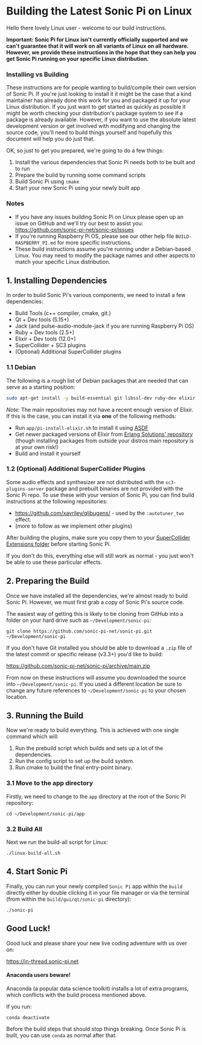 # Building the Latest Sonic Pi on Linux

Hello there lovely Linux user - welcome to our build instructions.

**Important: Sonic Pi for Linux isn't currently officially supported and we
  can't guarantee that it will work on all variants of Linux on all
  hardware. However, we provide these instructions in the hope that they
  can help you get Sonic Pi running on your specific Linux
  distribution.**


### Installing vs Building

These instructions are for people wanting to build/compile their own
version of Sonic Pi. If you're just looking to install it it might be
the case that a kind maintainer has already done this work for you and
packaged it up for your Linux distribution. If you just want to get
started as quickly as possible it might be worth checking your
distribution's package system to see if a package is already
available. However, if you want to use the absolute latest development
version or get involved with modifying and changing the source code,
you'll need to build things yourself and hopefully this document will
help you do just that.

OK, so just to get you prepared, we're going to do a few things:
 
1. Install the various dependencies that Sonic Pi needs both to be built
and to run
2. Prepare the build by running some command scripts
3. Build Sonic Pi using `cmake`
4. Start your new Sonic Pi using your newly built app


### Notes

* If you have any issues building Sonic Pi on Linux please open up an
  issue on GitHub and we'll try our best to assist you:
  https://github.com/sonic-pi-net/sonic-pi/issues
* If you're running Raspberry Pi OS, please see our other help file
  `BUILD-RASPBERRY_PI.md` for more specific instructions.
* These build instructions assume you're running under a Debian-based
  Linux. You may need to modify the package names and other aspects to
  match your specific Linux distribution. 

## 1. Installing Dependencies

In order to build Sonic Pi's various components, we need to install a
few dependencies:

* Build Tools (c++ compiler, cmake, git.)
* Qt + Dev tools (5.15+)
* Jack (and pulse-audio-module-jack if you are running Raspberry Pi OS)
* Ruby + Dev tools (2.5+)
* Elixir + Dev tools (12.0+)
* SuperCollider + SC3 plugins
* (Optional) Additional SuperCollider plugins


### 1.1 Debian
The following is a rough list of Debian packages that are needed that can serve as a starting position:
```bash
sudo apt-get install -y build-essential git libssl-dev ruby-dev elixir erlang-dev erlang-xmerl qttools5-dev qttools5-dev-tools libqt5svg5-dev libqt5opengl5-dev supercollider-server sc3-plugins-server alsa-utils jackd2 libjack-jackd2-dev libjack-jackd2-0 libasound2-dev librtmidi-dev pulseaudio-module-jack cmake ninja-build
```

*Note:* The main repositories may not have a recent enough version of 
Elixir. If this is the case, you can install it via **one** of the 
following methods:

* Run `app/pi-install-elixir.sh` to install it using [ASDF](https://github.com/asdf-vm/asdf)
* Get newer packaged versions of Elixir from [Erlang Solutions' repository](https://www.erlang-solutions.com/downloads/) (though installing packages from outside your distros main repository is at your own risk!)
* Build and install it yourself

### 1.2 (Optional) Additional SuperCollider Plugins

Some audio effects and synthesizer are not distributed with the `sc3-plugins-server` package and prebuilt binaries are not provided with the Sonic Pi repo. To use these with your version of Sonic Pi, you can find build instructions at the following repositories:

* https://github.com/xavriley/qlibugens/ - used by the `:autotuner_two` effect.
* (more to follow as we implement other plugins)

After building the plugins, make sure you copy them to your [SuperCollider Extensions folder](https://doc.sccode.org/Guides/UsingExtensions.html) before starting Sonic Pi.

If you don't do this, everything else will still work as normal - you just won't be able to use these particular effects.

## 2. Preparing the Build

Once we have installed all the dependencies, we're almost ready to build
Sonic Pi. However, we must first grab a copy of Sonic Pi's source code.

The easiest way of getting this is likely to be cloning from GitHub
into a folder on your hard drive such as `~/Development/sonic-pi`:

```
git clone https://github.com/sonic-pi-net/sonic-pi.git ~/Development/sonic-pi
``` 

If you don't have Git installed you should be able to download a `.zip`
file of the latest commit or specific release (v3.3+) you'd like to
build:

https://github.com/sonic-pi-net/sonic-pi/archive/main.zip

From now on these instructions will assume you downloaded the source 
into `~/Development/sonic-pi`. If you used a different location be sure to
change any future references to `~/Development/sonic-pi` to your chosen location.


## 3. Running the Build

Now we're ready to build everything. This is achieved with one single command
which will:

1. Run the prebuild script which builds and sets up a lot of the
   dependencies.
2. Run the config script to set up the build system.
3. Run cmake to build the final entry-point binary.


### 3.1 Move to the app directory

Firstly, we need to change to the `app` directory at the root of the Sonic Pi repository:

```
cd ~/Development/sonic-pi/app
```


### 3.2 Build All

Next we run the build-all script for Linux:

```
./linux-build-all.sh
```


## 4. Start Sonic Pi

Finally, you can run your newly compiled `Sonic Pi` app within the `build`
directly either by double clicking it in your file manager or via the terminal
(from within the `build/gui/qt/sonic-pi` directory):

```
./sonic-pi
```


## Good Luck!

Good luck and please share your new live coding adventure with us over on:

https://in-thread.sonic-pi.net


#### Anaconda users beware!

Anaconda (a popular data science toolkit) installs a lot of extra programs, which conflicts with the build process mentioned above.

If you run:

```
conda deactivate
```

Before the build steps that should stop things breaking. Once Sonic Pi is built, you can use `conda` as normal after that.



